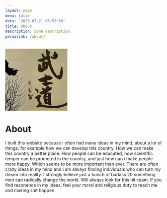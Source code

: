 ```yaml
---
layout: page
menu: false
date: '2023-07-21 05:53:59'
title: About
description: Some description.
permalink: /about/
---
```


<img class="img-rounded" src="/assets/img/uploads/profile.png" alt="Abdul Rahim" width="200">

# About

I built this website because i often had many ideas in my mind, about a lot of things, for example how we can develop this country. How we can make this country a better place. How people can be educated, how scientific temper can be promoted in the country, and just how can i make people more happy. Which seems to be more important than ever. There are often crazy ideas in my mind and i am always finding individuals who can turn my dream into reality. I strongly believe just a bunch of badass 20 something men can radically change the world. Will always look for this hit-team. If you find resonence in my ideas, feel your moral and religious duty to reach me and making shit happen.